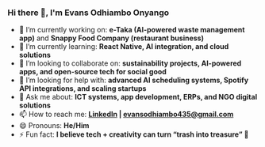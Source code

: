 

### Hi there 👋, I'm Evans Odhiambo Onyango  

- 🔭 I’m currently working on: **e-Taka (AI-powered waste management app)** and **Snappy Food Company (restaurant business)**  
- 🌱 I’m currently learning: **React Native, AI integration, and cloud solutions**  
- 👯 I’m looking to collaborate on: **sustainability projects, AI-powered apps, and open-source tech for social good**  
- 🤔 I’m looking for help with: **advanced AI scheduling systems, Spotify API integrations, and scaling startups**  
- 💬 Ask me about: **ICT systems, app development, ERPs, and NGO digital solutions**  
- 📫 How to reach me: **[LinkedIn](https://linkedin.com/in/evansodhiambo) | evansodhiambo435@gmail.com**  
- 😄 Pronouns: **He/Him**  
- ⚡ Fun fact: **I believe tech + creativity can turn “trash into treasure” 🚀**  
